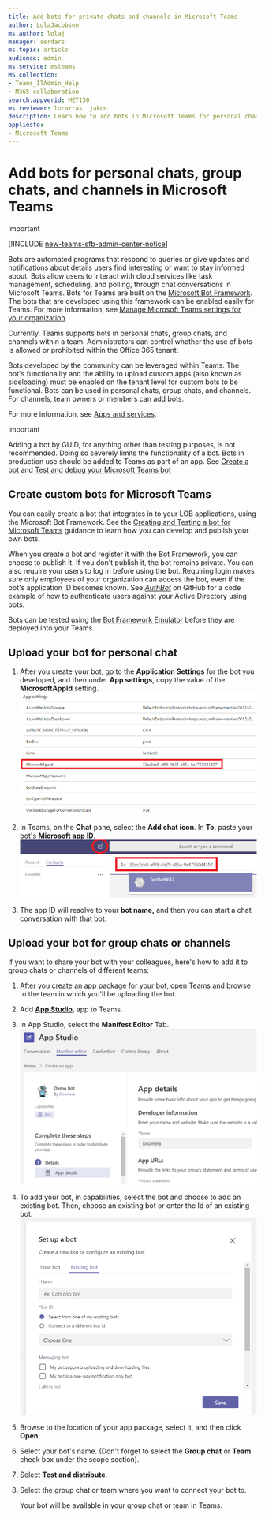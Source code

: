 ```yaml
---
title: Add bots for private chats and channels in Microsoft Teams
author: LolaJacobsen 
ms.author: lolaj
manager: serdars
ms.topic: article
audience: admin 
ms.service: msteams
MS.collection: 
- Teams_ITAdmin_Help
- M365-collaboration
search.appverid: MET150
ms.reviewer: lucarras, jakon
description: Learn how to add bots in Microsoft Teams for personal chats, group chats, and channels, and upload your own bots for personal chats, groups chats, and channels.
appliesto: 
- Microsoft Teams
---
```


Add bots for personal chats, group chats, and channels in Microsoft Teams
==========================================================
> [!IMPORTANT]
> [!INCLUDE [new-teams-sfb-admin-center-notice](includes/new-teams-sfb-admin-center-notice.md)]

Bots are automated programs that respond to queries or give updates and notifications about details users find interesting or want to stay informed about. Bots allow users to interact with cloud services like task management, scheduling, and polling, through chat conversations in Microsoft Teams. Bots for Teams are built on the [Microsoft Bot Framework](https://go.microsoft.com/fwlink/?linkid=854370). The bots that are developed using this framework can be enabled easily for Teams. For more information, see [Manage Microsoft Teams settings for your organization](enable-features-office-365.md).

Currently, Teams supports bots in personal chats, group chats, and channels within a team. Administrators can control whether the use of bots is allowed or prohibited within the Office 365 tenant.<span id="_T-Bot" class="anchor"></span>

Bots developed by the community can be leveraged within Teams. The bot's functionality and the ability to upload custom apps (also known as sideloading) must be enabled on the tenant level for custom bots to be functional. Bots can be used in personal chats, group chats, and channels. For channels, team owners or members can add bots.

For more information, see [Apps and services](https://support.office.com/article/Apps-and-services-cc1fba57-9900-4634-8306-2360a40c665b).

> [!IMPORTANT]
> Adding a bot by GUID, for anything other than testing purposes, is not recommended. Doing so severely limits the functionality of a bot. Bots in production use should be added to Teams as part of an app. See [Create a bot](https://docs.microsoft.com/microsoftteams/platform/concepts/bots/bots-create) and [Test and debug your Microsoft Teams bot](https://docs.microsoft.com/microsoftteams/platform/concepts/bots/bots-test)

Create custom bots for Microsoft Teams
--------------------------------------

You can easily create a bot that integrates in to your LOB applications, using the Microsoft Bot Framework. See the [Creating and Testing a bot for Microsoft Teams](https://go.microsoft.com/fwlink/?linkid=854371) guidance to learn how you can develop and publish your own bots.

When you create a bot and register it with the Bot Framework, you can choose to publish it. If you don't publish it, the bot remains private. You can also require your users to log in before using the bot. Requiring login makes sure only employees of your organization can access the bot, even if the bot's application ID becomes known. See [*AuthBot*](https://go.microsoft.com/fwlink/?linkid=854372) on GitHub for a code example of how to authenticate users against your Active Directory using bots.

Bots can be tested using the [Bot Framework Emulator](https://go.microsoft.com/fwlink/?linkid=854373) before they are deployed into your Teams.

Upload your bot for personal chat
---------------------------------------

1. After you create your bot, go to the **Application Settings** for the bot you developed, and then under **App settings**, copy the value of the **MicrosoftAppId** setting.![Screenshot of Application Settings page for a bot](media/Add_bots_for_private_chats_and_channels_in_Microsoft_Teams_image5.png)

2.  In Teams, on the **Chat** pane, select the **Add chat icon**. In **To**, paste your bot's **Microsoft app ID**. ![Screenshot of a chat pane with Microsoft app ID highlighted](media/Add_bots_for_private_chats_and_channels_in_Microsoft_Teams_image6.png)

3. The app ID will resolve to your **bot name,** and then you can start a chat conversation with that bot.

Upload your bot for group chats or channels
-----------------------------------

If you want to share your bot with your colleagues, here's how to add it to group chats or channels of different teams:

1. After you [create an app package for your bot](https://docs.microsoft.com/microsoftteams/platform/concepts/apps/apps-upload), open Teams and browse to the team in which you'll be uploading the bot.
2. Add **[App Studio](https://docs.microsoft.com/microsoftteams/platform/get-started/get-started-app-studio)**, app to Teams.
3. In App Studio, select the **Manifest Editor** Tab. 
![Screenshot of the Manifest Editor Tab.](media/Adding_Bot_To_Teams.png)
4. To add your bot, in capabilities, select the bot and choose to add an existing bot. Then, choose an existing bot or enter the Id of an existing bot.
![Shows selecting the bot you already created.](media/Select_Existing_Bot.png)
5. Browse to the location of your app package, select it, and then click **Open**.
6. Select your bot's name. (Don't forget to select the **Group chat** or **Team** check box under the scope section).
7. Select **Test and distribute**.
8. Select the group chat or team where you want to connect your bot to.

    Your bot will be available in your group chat or team in Teams.
